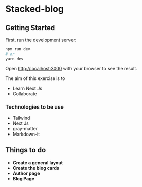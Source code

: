 # Stacked-blog

## Getting Started

First, run the development server:

```bash
npm run dev
# or
yarn dev
```

Open [http://localhost:3000](http://localhost:3000) with your browser to see the result.

The aim of this exercise is to

- Learn Next Js
- Collaborate

### Technologies to be use

- Tailwind
- Next Js
- gray-matter
- Markdown-it

## Things to do

- **Create a general layout**
- **Create the blog cards**
- **Author page**
- **Blog Page**
